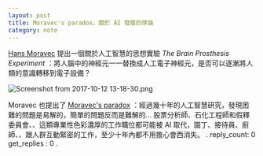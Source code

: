 ```yaml
---
layout: post
title: Moravec's paradox，關於 AI 發展的悖論
category: note
---
```

[Hans Moravec](https://en.wikipedia.org/wiki/Hans_Moravec) 提出一個關於人工智慧的思想實驗 *The Brain Prosthesis Experiment* ：將人腦中的神經元一一替換成人工電子神經元，是否可以逐漸將人類的意識轉移到電子設備？

![Screenshot from 2017-10-12 13-18-30.png](/upload/4501fc6bd69a5b56f1377f074ea13eb4.png)

Moravec 也提出了 [Moravec's paradox](https://zh.wikipedia.org/wiki/%E8%8E%AB%E6%8B%89%E7%B6%AD%E5%85%8B%E6%82%96%E8%AB%96) ：經過幾十年的人工智慧研究，發現困難的問題是易解的，簡單的問題反而是難解的... 股票分析師、石化工程師和假釋委員會、、這類專業性色彩濃厚的工作職位都可能被 AI 取代，園丁、接待員、廚師、、跟人群互動緊密的工作，至少十年內都不用擔心會西消失。
.
reply_count: 0
get_replies : 0
.
